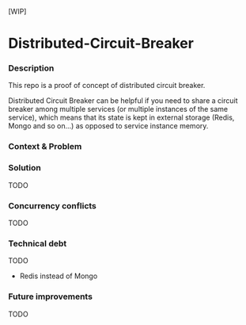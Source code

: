 [WIP]

# Distributed-Circuit-Breaker

### Description
This repo is a proof of concept of distributed circuit breaker. 

Distributed Circuit Breaker can be helpful if you need to share a circuit breaker among multiple services (or multiple instances of the same service), which means that its state is kept in external storage (Redis, Mongo and so on...) as opposed to service instance memory. 


### Context & Problem




### Solution
TODO

### Concurrency conflicts
TODO


### Technical debt
TODO
- Redis instead of Mongo

### Future improvements
TODO
